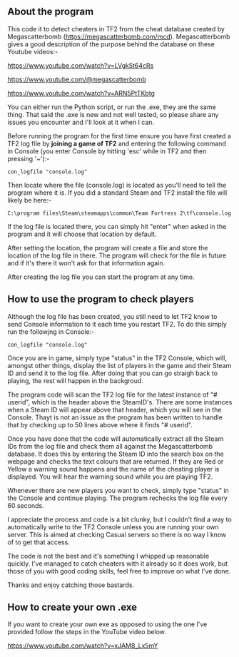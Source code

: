 ## About the program
This code it to detect cheaters in TF2 from the cheat database created by Megascatterbomb (https://megascatterbomb.com/mcd). 
Megascatterbomb gives a good description of the purpose behind the database on these Youtube videos:- 

https://www.youtube.com/watch?v=LVgk5t64cRs

https://www.youtube.com/@megascatterbomb

https://www.youtube.com/watch?v=ARN5PtTKbtg

You can either run the Python script, or run the .exe, they are the same thing. That said the .exe is new and not well tested, so please share any issues you encounter and I'll look at it when I can.

Before running the program for the first time ensure you have first created a TF2 log file by **joining a game of TF2** and entering the following command in Console (you enter Console by hitting 'esc' while in TF2 and then pressing '~'):-
```
con_logfile "console.log"
```
Then locate where the file (console.log) is located as you'll need to tell the program where it is.
If you did a standard Steam and TF2 install the file will likely be here:-
```
C:\program files\Steam\steamapps\common\Team Fortress 2\tf\console.log
```
If the log file is located there, you can simply hit "enter" when asked in the program and it will choose that location by default.

After setting the location, the program will create a file and store the location of the log file in there. The program will check for the file in future and if it's there it won't ask for that information again.

After creating the log file you can start the program at any time.

## How to use the program to check players

Although the log file has been created, you still need to let TF2 know to send Console information to it each time you restart TF2.
To do this simply run the followjng in Console:-
```
con_logfile "console.log"
```
Once you are in game, simply type "status" in the TF2 Console, which will, amongst other things, display the list of players in the game and their Steam ID and send it to the log file. After doing that you can go straigh back to playing, the rest will happen in the backgroud.

The program code will scan the TF2 log file for the latest instance of "# userid", which is the header above the SteamID's.
There are some instances when a Steam ID will appear above that header, which you will see in the Console. Thayt is not an issue as the program has been written to handle that by checking up to 50 lines above where it finds "# userid".

Once you have done that the code will automatically extract all the Steam IDs from the log file and check them all against the Megascatterbomb database.
It does this by entering the Steam ID into the search box on the webpage and checks the text colours that are returned. If they are Red or Yellow a warning sound happens and the name of the cheating player is displayed. You will hear the warning sound while you are playing TF2.

Whenever there are new players you want to check, simply type "status" in the Console and continue playing. The program rechecks the log file every 60 seconds.

I appreciate the process and code is a bit clunky, but I couldn't find a way to automatically write to the TF2 Console unless you are running your own server.
This is aimed at checking Casual servers so there is no way I know of to get that access.

The code is not the best and it's something I whipped up reasonable quickly. I've managed to catch cheaters with it already so it does work, but those of you with good coding skills, feel free to improve on what I've done.

Thanks and enjoy catching those bastards.

## How to create your own .exe

If you want to create your own exe as opposed to using the one I've provided follow the steps in the YouTube video below.

https://www.youtube.com/watch?v=xJAM8_Lx5mY

